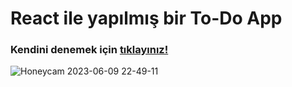 # React ile yapılmış bir To-Do App
### Kendini denemek için  [tıklayınız!](https://1neslihan.github.io/todoApp/)
![Honeycam 2023-06-09 22-49-11](https://github.com/1neslihan/UpSchool-FullStack-Development-Bootcamp/assets/30401423/b0654def-f5f6-4cab-9b23-5a14abce6cdd)
